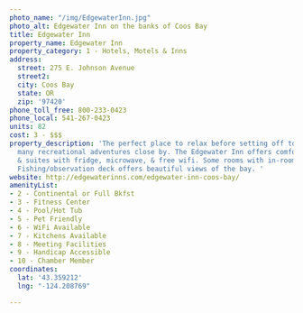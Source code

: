 ```yaml
---
photo_name: "/img/EdgewaterInn.jpg"
photo_alt: Edgewater Inn on the banks of Coos Bay
title: Edgewater Inn
property_name: Edgewater Inn
property_category: 1 - Hotels, Motels & Inns
address:
  street: 275 E. Johnson Avenue
  street2: 
  city: Coos Bay
  state: OR
  zip: '97420'
phone_toll_free: 800-233-0423
phone_local: 541-267-0423
units: 82
cost: 3 - $$$
property_description: 'The perfect place to relax before setting off to explore the
  many recreational adventures close by. The Edgewater Inn offers comfortable rooms
  & suites with fridge, microwave, & free wifi. Some rooms with in-room hot tubs.
  Fishing/observation deck offers beautiful views of the bay. '
website: http://edgewaterinns.com/edgewater-inn-coos-bay/
amenityList:
- 2 - Continental or Full Bkfst
- 3 - Fitness Center
- 4 - Pool/Hot Tub
- 5 - Pet Friendly
- 6 - WiFi Available
- 7 - Kitchens Available
- 8 - Meeting Facilities
- 9 - Handicap Accessible
- 10 - Chamber Member
coordinates:
  lat: '43.359212'
  lng: "-124.208769"

---
```

